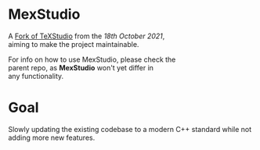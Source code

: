 
[Fork of TexStudio]: https://github.com/texstudio-org/texstudio


# MexStudio

A [Fork of TeXStudio] from the *18th October 2021*,<br>
aiming to make the project maintainable.

For info on how to use MexStudio, please check the<br>
parent repo, as **MexStudio** won't yet differ in<br>
any functionality.

# Goal

Slowly updating the existing codebase to a modern
C++ standard while not adding more new features.
